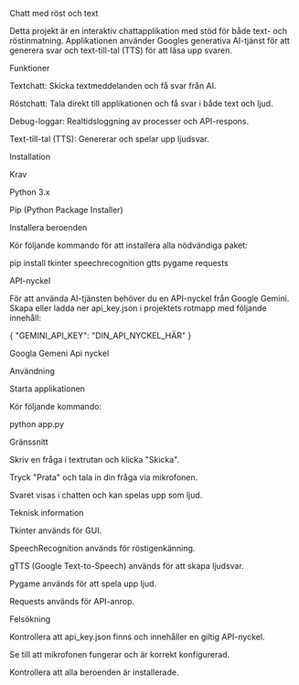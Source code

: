 Chatt med röst och text

Detta projekt är en interaktiv chattapplikation med stöd för både text- och röstinmatning. Applikationen använder Googles generativa AI-tjänst för att generera svar och text-till-tal (TTS) för att läsa upp svaren.

Funktioner

Textchatt: Skicka textmeddelanden och få svar från AI.

Röstchatt: Tala direkt till applikationen och få svar i både text och ljud.

Debug-loggar: Realtidsloggning av processer och API-respons.

Text-till-tal (TTS): Genererar och spelar upp ljudsvar.

Installation

Krav

Python 3.x

Pip (Python Package Installer)

Installera beroenden

Kör följande kommando för att installera alla nödvändiga paket:

pip install tkinter speechrecognition gtts pygame requests

API-nyckel

För att använda AI-tjänsten behöver du en API-nyckel från Google Gemini. Skapa eller ladda ner  api_key.json i projektets rotmapp med följande innehåll:

{
    "GEMINI_API_KEY": "DIN_API_NYCKEL_HÄR"
}

Googla Gemeni Api nyckel

Användning

Starta applikationen

Kör följande kommando:

python app.py

Gränssnitt

Skriv en fråga i textrutan och klicka "Skicka".

Tryck "Prata" och tala in din fråga via mikrofonen.

Svaret visas i chatten och kan spelas upp som ljud.

Teknisk information

Tkinter används för GUI.

SpeechRecognition används för röstigenkänning.

gTTS (Google Text-to-Speech) används för att skapa ljudsvar.

Pygame används för att spela upp ljud.

Requests används för API-anrop.

Felsökning

Kontrollera att api_key.json finns och innehåller en giltig API-nyckel.

Se till att mikrofonen fungerar och är korrekt konfigurerad.

Kontrollera att alla beroenden är installerade.
